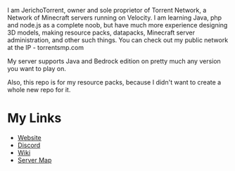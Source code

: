 I am JerichoTorrent, owner and sole proprietor of Torrent Network, a Network of Minecraft servers running on Velocity. I am learning Java, php and node.js as a complete noob, but have much more experience designing 3D models, 
making resource packs, datapacks, Minecraft server administration, and other such things. You can check out my public network at the IP - torrentsmp.com  

My server supports Java and Bedrock edition on pretty much any version you want to play on.  

Also, this repo is for my resource packs, because I didn't want to create a whole new repo for it.  

# My Links  

- [Website](https://www.torrentsmp.com)
- [Discord](https://discord.gg/torrent)
- [Wiki](https://wiki.torrentsmp.com)
- [Server Map](https://map.torrentsmp.com)
